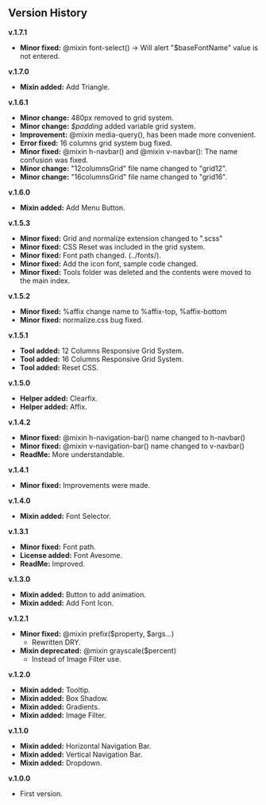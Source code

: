 Version History
----

**v.1.7.1**
* **Minor fixed:** @mixin font-select() -> Will alert "$baseFontName" value is not entered.

**v.1.7.0**
* **Mixin added:** Add Triangle.

**v.1.6.1**
* **Minor change:** 480px removed to grid system.
* **Minor change:** *$padding* added variable grid system.
* **Improvement:** @mixin media-query(), has been made more convenient.
* **Error fixed:** 16 columns grid system bug fixed.
* **Minor fixed:** @mixin h-navbar() and @mixin v-navbar(): The name confusion was fixed.
* **Minor change:** "12columnsGrid" file name changed to "grid12".
* **Minor change:** "16columnsGrid" file name changed to "grid16".

**v.1.6.0**
* **Mixin added:** Add Menu Button.

**v.1.5.3**
* **Minor fixed:** Grid and normalize extension changed to ".scss"
* **Minor fixed:** CSS Reset was included in the grid system.
* **Minor fixed:** Font path changed. (../fonts/).
* **Minor fixed:** Add the icon font, sample code changed.
* **Minor fixed:** Tools folder was deleted and the contents were moved to the main index.

**v.1.5.2**
* **Minor fixed:** %affix change name to %affix-top, %affix-bottom
* **Minor fixed:** normalize.css bug fixed.

**v.1.5.1**
* **Tool added:** 12 Columns Responsive Grid System.
* **Tool added:** 16 Columns Responsive Grid System.
* **Tool added:** Reset CSS.

**v.1.5.0**
* **Helper added:** Clearfix.
* **Helper added:** Affix.

**v.1.4.2**
* **Minor fixed:** @mixin h-navigation-bar() name changed to h-navbar()
* **Minor fixed:** @mixin v-navigation-bar() name changed to v-navbar()
* **ReadMe:** More understandable.

**v.1.4.1**
* **Minor fixed:** Improvements were made.

**v.1.4.0**
* **Mixin added:** Font Selector.

**v.1.3.1**
* **Minor fixed:** Font path.
* **License added:** Font Avesome.
* **ReadMe:** Improved.

**v.1.3.0**
* **Mixin added:** Button to add animation.
* **Mixin added:** Add Font Icon.

**v.1.2.1**
* **Minor fixed:** @mixin prefix($property, $args...)
	* Rewritten DRY.
* **Mixin deprecated:** @mixin grayscale($percent)
	* Instead of Image Filter use.

**v.1.2.0**
* **Mixin added:** Tooltip.
* **Mixin added:** Box Shadow.
* **Mixin added:** Gradients.
* **Mixin added:** Image Filter.

**v.1.1.0**
* **Mixin added:** Horizontal Navigation Bar.
* **Mixin added:** Vertical Navigation Bar.
* **Mixin added:** Dropdown.

**v.1.0.0**
* First version.